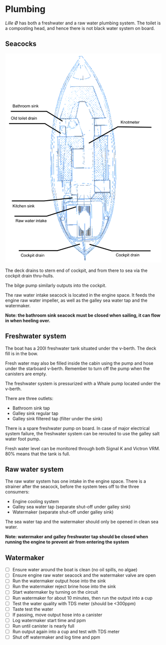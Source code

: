 # Plumbing

_Lille Ø_ has both a freshwater and a raw water plumbing system. The toilet is a composting head, and hence there is not black water system on board.

## Seacocks

![Seacocks diagram](../assets/seacocks.png)

The deck drains to stern end of cockpit, and from there to sea via the cockpit drain thru-hulls.

The bilge pump similarly outputs into the cockpit.

The raw water intake seacock is located in the engine space. It feeds the engine raw water impeller, as well as the galley sea water tap and the watermaker.

**Note: the bathroom sink seacock must be closed when sailing, it can flow in when heeling over.**

## Freshwater system

The boat has a 200l freshwater tank situated under the v-berth. The deck fill is in the bow.

Fresh water may also be filled inside the cabin using the pump and hose under the starboard v-berth. Remember to turn off the pump when the canisters are empty.

The freshwater system is pressurized with a Whale pump located under the v-berth.

There are three outlets:

* Bathroom sink tap
* Galley sink regular tap
* Galley sink filtered tap (filter under the sink)

There is a spare freshwater pump on board. In case of major electrical system failure, the freshwater system can be rerouted to use the galley salt water foot pump.

Fresh water level can be monitored through both Signal K and Victron VRM. 80% means that the tank is full.

## Raw water system

The raw water system has one intake in the engine space. There is a strainer after the seacock, before the system tees off to the three consumers:

* Engine cooling system
* Galley sea water tap (separate shut-off under galley sink)
* Watermaker (separate shut-off under galley sink)

The sea water tap and the watermaker should only be opened in clean sea water.

**Note: watermaker and galley freshwater tap should be closed when running the engine to prevent air from entering the system**

## Watermaker

- [ ] Ensure water around the boat is clean (no oil spills, no algae)
- [ ] Ensure engine raw water seacock and the watermaker valve are open
- [ ] Run the watermaker output hose into the sink
- [ ] Run the watermaker reject brine hose into the sink
- [ ] Start watermaker by turning on the circuit
- [ ] Run watermaker for about 10 minutes, then run the output into a cup
- [ ] Test the water quality with TDS meter (should be <300ppm)
- [ ] Taste test the water
- [ ] If passing, move output hose into a canister
- [ ] Log watermaker start time and ppm
- [ ] Run until canister is nearly full
- [ ] Run output again into a cup and test with TDS meter
- [ ] Shut off watermaker and log time and ppm